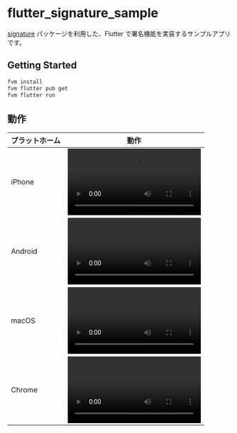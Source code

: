 # flutter_signature_sample

[signature](https://pub.dev/packages/signature) パッケージを利用した、Flutter で署名機能を実装するサンプルアプリです。

## Getting Started

```zsh
fvm install
fvm flutter pub get
fvm flutter run
```

## 動作

| プラットホーム | 動作 |
| --- | --- |
| iPhone | <video src="https://github.com/user-attachments/assets/9190a043-9880-4cdb-9670-c7ef9775f6de"> |
| Android | <video src="https://github.com/user-attachments/assets/a475c330-2929-45de-a62c-5a53292ff09a"> |
| macOS |  <video src="https://github.com/user-attachments/assets/ac890cfe-6f12-448c-bd24-12afe3707003"> |
| Chrome | <video src="https://github.com/user-attachments/assets/2bf87a33-b1e4-4199-ab19-c44da27a9527"> |
